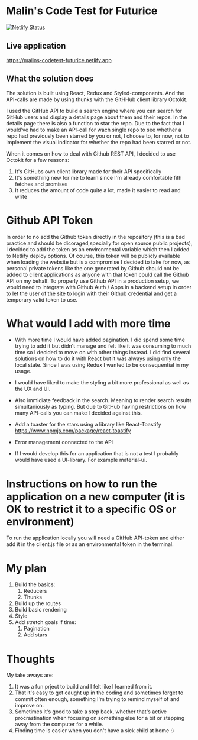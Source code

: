 # Malin's Code Test for Futurice 
[![Netlify Status](https://api.netlify.com/api/v1/badges/96435caf-ec9c-4d7e-9624-1c20797965c0/deploy-status)](https://app.netlify.com/sites/malins-codetest-futurice/deploys)

## Live application
https://malins-codetest-futurice.netlify.app

## What the solution does
The solution is built using React, Redux and Styled-components. And the API-calls are made by using thunks with the GitHHub client library Octokit.

I used the GitHub API to build a search engine where you can search for GitHub users and display a details page about them and their repos. In the details page there is also a function to star the repo. Due to the fact that I would've had to make an API-call for wach single repo to see whether a repo had previously been starred by you or not, I choose to, for now, not to implement the visual indicator for whether the repo had been starred or not.

When it comes on how to deal with Github REST API, I decided to use Octokit for a few reasons:
1. It's GitHubs own client library made for their API specifically
2. It's something new for me to learn since I'm already comfortable fith fetches and promises
3. It reduces the amount of code quite a lot, made it easier to read and write

# Github API Token
In order to no add the Github token directly in the repository (this is a bad practice and should be dicoraged,specially for open source public projects), I decided to add the token as an environmental variable which then I added to Netlify deploy options. Of course, this token will be publicly available when loading the website but is a compromise I decided to take for now, as personal private tokens like the one generated by Github should not be added to client applications as anyone with that token could call the Github API on my behalf. To properly use Github API in a production setup, we would need to integrate with Github Auth / Apps in a backend setup in order to let the user of the site to login with their Github credential and get a temporary valid token to use. 

# What would I add with more time
- With more time I would have added pagination. I did spend some time trying to add it but didn't manage and felt like it was consuming to much time so I decided to move on with other things instead. I did find several solutions on how to do it  with React but it was always using only the local state. Since I was using Redux I wanted to be consequential in my usage.

- I would have liked to make the styling a bit more professional as well as the UX and UI.

- Also immidiate feedback in the search. Meaning to render search results simultaniously as typing. But due to GitHub having restrictions on how many API-calls you can make I decided against this.

- Add a toaster for the stars using a library like React-Toastify https://www.npmjs.com/package/react-toastify

- Error management connected to the API

- If I would develop this for an application that is not a test I probably would have used a UI-library. For example material-ui. 

# Instructions on how to run the application on a new computer (it is OK to restrict it to a specific OS or environment)
To run the application locally you will need a GitHub API-token and either add it in the client.js file or as an environmental token in the terminal.

# My plan
1. Build the basics: 
    1. Reducers
    2. Thunks
2. Build up the routes
3. Build basic rendering
4. Style
5. Add stretch goals if time: 
    1. Pagination
    2. Add stars

# Thoughts

My take aways are: 
1. It was a fun prject to build and I felt like I learned from it. 
2. That it's easy to get caught up in the coding and sometimes forget to commit often enough, something I'm trying to remind myself of and improve on.
3. Sometimes it's good to take a step back, whether that's active procrastination when focusing on something else for a bit or stepping away from the computer for a while.
4. Finding time is easier when you don't have a sick child at home :)
